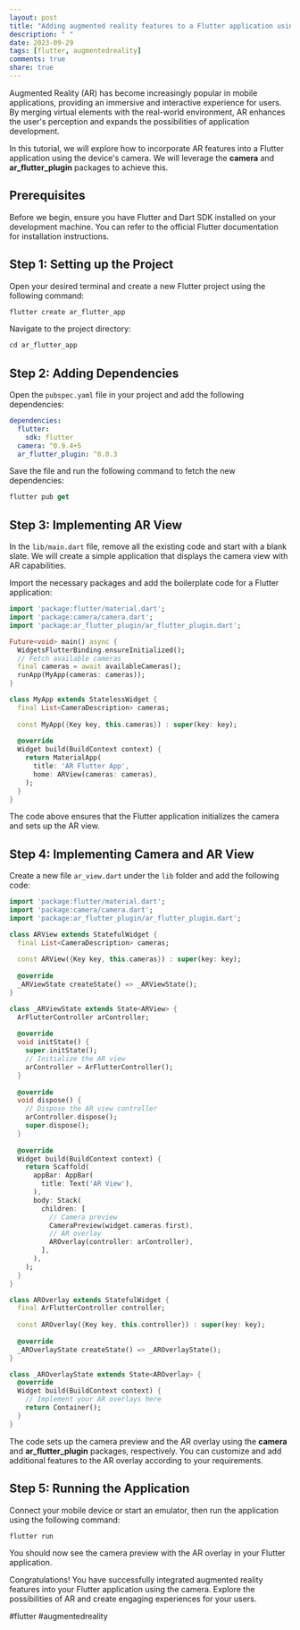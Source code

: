 ```yaml
---
layout: post
title: "Adding augmented reality features to a Flutter application using the camera"
description: " "
date: 2023-09-29
tags: [flutter, augmentedreality]
comments: true
share: true
---
```


Augmented Reality (AR) has become increasingly popular in mobile applications, providing an immersive and interactive experience for users. By merging virtual elements with the real-world environment, AR enhances the user's perception and expands the possibilities of application development.

In this tutorial, we will explore how to incorporate AR features into a Flutter application using the device's camera. We will leverage the **camera** and **ar_flutter_plugin** packages to achieve this.

## Prerequisites

Before we begin, ensure you have Flutter and Dart SDK installed on your development machine. You can refer to the official Flutter documentation for installation instructions.

## Step 1: Setting up the Project

Open your desired terminal and create a new Flutter project using the following command:

```dart
flutter create ar_flutter_app
```

Navigate to the project directory:

```dart
cd ar_flutter_app
```

## Step 2: Adding Dependencies

Open the `pubspec.yaml` file in your project and add the following dependencies:

```yaml
dependencies:
  flutter:
    sdk: flutter
  camera: ^0.9.4+5
  ar_flutter_plugin: ^0.0.3
```
  
Save the file and run the following command to fetch the new dependencies:

```dart
flutter pub get
```

## Step 3: Implementing AR View

In the `lib/main.dart` file, remove all the existing code and start with a blank slate. We will create a simple application that displays the camera view with AR capabilities.

Import the necessary packages and add the boilerplate code for a Flutter application:

```dart
import 'package:flutter/material.dart';
import 'package:camera/camera.dart';
import 'package:ar_flutter_plugin/ar_flutter_plugin.dart';

Future<void> main() async {
  WidgetsFlutterBinding.ensureInitialized();
  // Fetch available cameras
  final cameras = await availableCameras();
  runApp(MyApp(cameras: cameras));
}

class MyApp extends StatelessWidget {
  final List<CameraDescription> cameras;
  
  const MyApp({Key key, this.cameras}) : super(key: key);
  
  @override
  Widget build(BuildContext context) {
    return MaterialApp(
      title: 'AR Flutter App',
      home: ARView(cameras: cameras),
    );
  }
}
```

The code above ensures that the Flutter application initializes the camera and sets up the AR view.

## Step 4: Implementing Camera and AR View

Create a new file `ar_view.dart` under the `lib` folder and add the following code:

```dart
import 'package:flutter/material.dart';
import 'package:camera/camera.dart';
import 'package:ar_flutter_plugin/ar_flutter_plugin.dart';

class ARView extends StatefulWidget {
  final List<CameraDescription> cameras;
  
  const ARView({Key key, this.cameras}) : super(key: key);
  
  @override
  _ARViewState createState() => _ARViewState();
}

class _ARViewState extends State<ARView> {
  ArFlutterController arController;
  
  @override
  void initState() {
    super.initState();
    // Initialize the AR view
    arController = ArFlutterController();
  }
  
  @override
  void dispose() {
    // Dispose the AR view controller
    arController.dispose();
    super.dispose();
  }
  
  @override
  Widget build(BuildContext context) {
    return Scaffold(
      appBar: AppBar(
        title: Text('AR View'),
      ),
      body: Stack(
        children: [
          // Camera preview
          CameraPreview(widget.cameras.first),
          // AR overlay
          AROverlay(controller: arController),
        ],
      ),
    );
  }
}

class AROverlay extends StatefulWidget {
  final ArFlutterController controller;
  
  const AROverlay({Key key, this.controller}) : super(key: key);
  
  @override
  _AROverlayState createState() => _AROverlayState();
}

class _AROverlayState extends State<AROverlay> {
  @override
  Widget build(BuildContext context) {
    // Implement your AR overlays here
    return Container();
  }
}
```

The code sets up the camera preview and the AR overlay using the **camera** and **ar_flutter_plugin** packages, respectively. You can customize and add additional features to the AR overlay according to your requirements.

## Step 5: Running the Application

Connect your mobile device or start an emulator, then run the application using the following command:

```dart
flutter run
```

You should now see the camera preview with the AR overlay in your Flutter application.

Congratulations! You have successfully integrated augmented reality features into your Flutter application using the camera. Explore the possibilities of AR and create engaging experiences for your users.

#flutter #augmentedreality